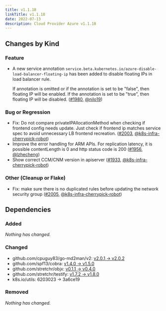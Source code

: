 ```yaml
---
title: v1.1.18
linkTitle: v1.1.18
date: 2022-07-13
description: Cloud Provider Azure v1.1.18
---
```



## Changes by Kind

### Feature

- A new service annotation `service.beta.kubernetes.io/azure-disable-load-balancer-floating-ip` has been added to disable floating IPs in load balancer rule. 
  
  If annotation is omitted or if the annotation is set to be "false", then floating IP will be enabled.
  If the annotation is set to be "true", then floating IP will be disabled. ([#1980](https://github.com/kubernetes-sigs/cloud-provider-azure/pull/1980), [@nilo19](https://github.com/nilo19))

### Bug or Regression

- Fix: Do not compare privateIPAllocationMethod when checking if frontend config needs update. Just check if frontend ip matches service spec to avoid unnecessary LB frontend recreation. ([#2003](https://github.com/kubernetes-sigs/cloud-provider-azure/pull/2003), [@k8s-infra-cherrypick-robot](https://github.com/k8s-infra-cherrypick-robot))
- Improve the error handling for ARM APIs. For replication latency, it is possible contentLength is 0 and http
  status code is 200 ([#1956](https://github.com/kubernetes-sigs/cloud-provider-azure/pull/1956), [@lzhecheng](https://github.com/lzhecheng))
- Show correct CCM/CNM version in apiserver ([#1933](https://github.com/kubernetes-sigs/cloud-provider-azure/pull/1933), [@k8s-infra-cherrypick-robot](https://github.com/k8s-infra-cherrypick-robot))

### Other (Cleanup or Flake)

- Fix: make sure there is no duplicated rules before updating the network security group ([#2005](https://github.com/kubernetes-sigs/cloud-provider-azure/pull/2005), [@k8s-infra-cherrypick-robot](https://github.com/k8s-infra-cherrypick-robot))

## Dependencies

### Added
_Nothing has changed._

### Changed
- github.com/cpuguy83/go-md2man/v2: [v2.0.1 → v2.0.2](https://github.com/cpuguy83/go-md2man/v2/compare/v2.0.1...v2.0.2)
- github.com/spf13/cobra: [v1.4.0 → v1.5.0](https://github.com/spf13/cobra/compare/v1.4.0...v1.5.0)
- github.com/stretchr/objx: [v0.1.1 → v0.4.0](https://github.com/stretchr/objx/compare/v0.1.1...v0.4.0)
- github.com/stretchr/testify: [v1.7.2 → v1.8.0](https://github.com/stretchr/testify/compare/v1.7.2...v1.8.0)
- k8s.io/utils: 6203023 → 3a6ce19

### Removed
_Nothing has changed._
